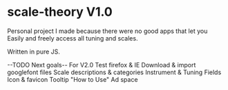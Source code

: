 # scale-theory V1.0
Personal project I made because there were no good apps that let you 
Easily and freely access all tuning and scales. 

Written in pure JS.

--TODO Next goals-- For V2.0
Test firefox & IE
Download & import googlefont files
Scale descriptions & categories
Instrument & Tuning Fields
Icon & favicon
Tooltip "How to Use"
Ad space